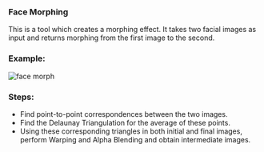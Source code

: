 ### Face Morphing
This is a tool which creates a morphing effect. It takes two facial images as input and returns morphing from the first image to the second.
### Example:
![face morph](https://github.com/sudipg4112001/Face-X/blob/master/Awesome-face-operations/Face-Morphing/Images/images.jpg)
### Steps:
- Find point-to-point correspondences between the two images.
- Find the Delaunay Triangulation for the average of these points.
- Using these corresponding triangles in both initial and final images, perform Warping and Alpha Blending and obtain intermediate images. 
